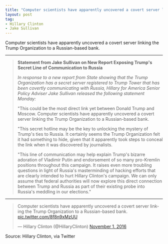 ```yaml
---
title: "Computer scientists have apparently uncovered a covert server linking the Trump Organization to a Russian-based bank."
layout: post
tag:
- Hillary Clinton
- Jake Sullivan
---
```


Computer scientists have apparently uncovered a covert server linking the Trump Organization to a Russian-based bank.

---

> <b>Statement from Jake Sullivan on New Report Exposing Trump's Secret
Line of Communication to Russia</b>
>
> *In response to a new report from State showing that the Trump Organization has a secret server registered to Trump Tower that has been covertly communicating with Russia, Hillary for America Senior Policy Adviser Jake Sullivan released the following statement Monday:*
>
> "This could be the most direct link yet between Donald Trump and Moscow. Computer scientists have apparently uncovered a covert server linking the Trump Organization to a Russian-based bank.
>
> "This secret hotline may be the key to unlocking the mystery of Trump's ties to Russia. It certainly seems the Trump Organization felt it had something to hide, given that it apparently took steps to conceal the link when it was discovered by journalists.
>
> "This line of communication may help explain Trump's bizarre adoration of Vladimir Putin and endorsement of so many pro-Kremlin positions throughout this campaign. It raises even more troubling questions in light of Russia's masterminding of hacking efforts that are clearly intended to hurt Hillary Clinton's campaign. We can only assume that federal authorities will now explore this direct connection between Trump and Russia as part of their existing probe into Russia's meddling in our elections."

---

<blockquote class="twitter-tweet"><p lang="en" dir="ltr">Computer scientists have apparently uncovered a covert server linking the Trump Organization to a Russian-based bank. <a href="https://t.co/8f8n9xMzUU">pic.twitter.com/8f8n9xMzUU</a></p>&mdash; Hillary Clinton (@HillaryClinton) <a href="https://twitter.com/HillaryClinton/status/793250312119263233?ref_src=twsrc%5Etfw">November 1, 2016</a></blockquote> <script async src="https://platform.twitter.com/widgets.js" charset="utf-8"></script>

Source: Hillary Clinton, via Twitter
